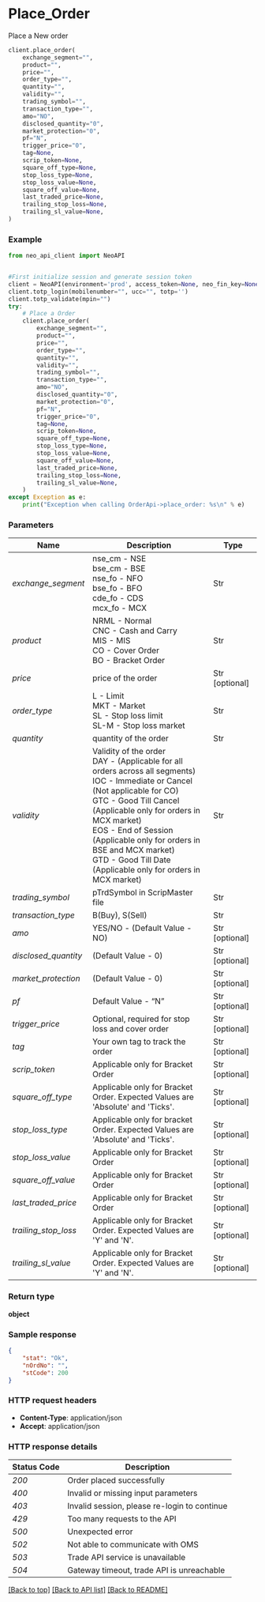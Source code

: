# Place_Order
Place a New order

```python
client.place_order(
    exchange_segment="",
    product="",
    price="",
    order_type="",
    quantity="",
    validity="",
    trading_symbol="",
    transaction_type="",
    amo="NO",
    disclosed_quantity="0",
    market_protection="0",
    pf="N",
    trigger_price="0",
    tag=None,
    scrip_token=None,
    square_off_type=None,
    stop_loss_type=None,
    stop_loss_value=None,
    square_off_value=None,
    last_traded_price=None,
    trailing_stop_loss=None,
    trailing_sl_value=None,
)
```

### Example


```python
from neo_api_client import NeoAPI


#First initialize session and generate session token
client = NeoAPI(environment='prod', access_token=None, neo_fin_key=None)
client.totp_login(mobilenumber="", ucc="", totp='')
client.totp_validate(mpin="")
try:
    # Place a Order
    client.place_order(
        exchange_segment="",
        product="",
        price="",
        order_type="",
        quantity="",
        validity="",
        trading_symbol="",
        transaction_type="",
        amo="NO",
        disclosed_quantity="0",
        market_protection="0",
        pf="N",
        trigger_price="0",
        tag=None,
        scrip_token=None,
        square_off_type=None,
        stop_loss_type=None,
        stop_loss_value=None,
        square_off_value=None,
        last_traded_price=None,
        trailing_stop_loss=None,
        trailing_sl_value=None,
    )
except Exception as e:
    print("Exception when calling OrderApi->place_order: %s\n" % e)
``` 

### Parameters

| Name                 | Description                                                                                                                                                                                                                                                                                                                                                       | Type           |
|----------------------|-------------------------------------------------------------------------------------------------------------------------------------------------------------------------------------------------------------------------------------------------------------------------------------------------------------------------------------------------------------------|----------------|
| *exchange_segment*   | nse_cm - NSE<br/>bse_cm - BSE<br/>nse_fo - NFO<br/>bse_fo - BFO<br/>cde_fo - CDS  <br/>mcx_fo - MCX                                                                                                                                                                                                                                                               | Str            |
| *product*            | NRML - Normal<br/>CNC - Cash and Carry<br/>MIS - MIS<br/>CO - Cover Order<br/>BO - Bracket Order<br/>                                                                                                                                                                                                                                                             | Str            |
| *price*              | price of the order                                                                                                                                                                                                                                                                                                                                                | Str [optional] |
| *order_type*         | L - Limit<br/>MKT - Market<br/>SL - Stop loss limit<br/>SL-M - Stop loss market                                                                                                                                                                                                                                                                                   | Str            |
| *quantity*           | quantity of the order                                                                                                                                                                                                                                                                                                                                             | Str            |
| *validity*           | Validity of the order <br/> DAY - (Applicable for all orders across all segments)<br/> IOC - Immediate or Cancel (Not applicable for CO)<br/> GTC - Good Till Cancel (Applicable only for orders in MCX market)<br/> EOS - End of Session (Applicable only for orders in BSE and MCX market)<br/> GTD - Good Till Date (Applicable only for orders in MCX market) | Str            |
| *trading_symbol*     | pTrdSymbol in ScripMaster file                                                                                                                                                                                                                                                                                                                                    | Str            |
| *transaction_type*   | B(Buy), S(Sell)                                                                                                                                                                                                                                                                                                                                                   | Str            |
| *amo*                | YES/NO - (Default Value - NO)                                                                                                                                                                                                                                                                                                                                     | Str [optional] |
| *disclosed_quantity* | (Default Value - 0)                                                                                                                                                                                                                                                                                                                                               | Str [optional] |
| *market_protection*  | (Default Value - 0)                                                                                                                                                                                                                                                                                                                                               | Str [optional] |
| *pf*                 | Default Value - “N”                                                                                                                                                                                                                                                                                                                                               | Str [optional] |
| *trigger_price*      | Optional, required for stop loss and cover order                                                                                                                                                                                                                                                                                                                  | Str [optional] |
| *tag*                | Your own tag to track the order                                                                                                                                                                                                                                                                                                                                   | Str [optional] |
| *scrip_token*        | Applicable only for Bracket Order                                                                                                                                                                                                                                                                                                                                 | Str [optional] |
| *square_off_type*    | Applicable only for Bracket Order. Expected Values are 'Absolute' and 'Ticks'.                                                                                                                                                                                                                                                                                    | Str [optional] |
| *stop_loss_type*     | Applicable only for bracket Order. Expected Values are 'Absolute' and 'Ticks'.                                                                                                                                                                                                                                                                                    | Str [optional] |
| *stop_loss_value*    | Applicable only for Bracket Order                                                                                                                                                                                                                                                                                                                                 | Str [optional] |
| *square_off_value*   | Applicable only for Bracket Order                                                                                                                                                                                                                                                                                                                                 | Str [optional] |
| *last_traded_price*  | Applicable only for Bracket Order                                                                                                                                                                                                                                                                                                                                 | Str [optional] |
| *trailing_stop_loss* | Applicable only for Bracket Order. Expected Values are 'Y' and 'N'.                                                                                                                                                                                                                                                                                               | Str [optional] |
| *trailing_sl_value*  | Applicable only for Bracket Order. Expected Values are 'Y' and 'N'.                                                                                                                                                                                                                                                                                               | Str [optional] |


### Return type

**object**

### Sample response

```json
{
    "stat": "Ok",
    "nOrdNo": "",
    "stCode": 200
}

```
### HTTP request headers

 - **Content-Type**: application/json
 - **Accept**: application/json

### HTTP response details

| Status Code | Description                                  |
|-------------|----------------------------------------------|
| *200*       | Order placed successfully                    |
| *400*       | Invalid or missing input parameters          |
| *403*       | Invalid session, please re-login to continue |
| *429*       | Too many requests to the API                 |
| *500*       | Unexpected error                             |
| *502*       | Not able to communicate with OMS             |
| *503*       | Trade API service is unavailable             |
| *504*       | Gateway timeout, trade API is unreachable    |


[[Back to top]](#) [[Back to API list]](../README.md#documentation-for-api-endpoints)  [[Back to README]](../README.md)
